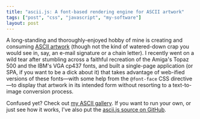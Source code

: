 ```yaml
---
title: "ascii.js: A font-based rendering engine for ASCII artwork"
tags: ["post", "css", "javascript", "my-software"]
layout: post
---
```


A long-standing and thoroughly-enjoyed hobby of mine is creating and
consuming [ASCII artwork](https://en.wikipedia.org/wiki/ASCII_art)
(though not the kind of watered-down crap you would see in, say, an
e-mail signature or a chain letter). I recently went on a wild tear
after stumbling across a faithful recreation of the Amiga's Topaz 500
and the IBM's VGA cp437 fonts, and built a single-page application (or
SPA, if you want to be a dick about it) that takes advantage of
web-ified versions of these fonts—with some help from the `@font-face`
CSS directive—to display that artwork in its intended form without
resorting to a text-to-image conversion process.

Confused yet? Check out [my ASCII gallery](https://oddnetwork.org/ascii/).
If you want to run your own, or just see how it works, I've also put the
[ascii.js source on GitHub](https://github.com/haliphax/ascii.js).
